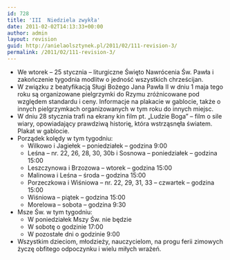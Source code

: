 ```yaml
---
id: 728
title: 'III  Niedziela zwykła'
date: 2011-02-02T14:13:33+00:00
author: admin
layout: revision
guid: http://anielaolsztynek.pl/2011/02/111-revision-3/
permalink: /2011/02/111-revision-3/
---
```

  * We wtorek &#8211; 25 stycznia &#8211; liturgiczne Święto Nawrócenia Św. Pawła i zakończenie tygodnia modlitw o jedność wszystkich chrześcijan.
  * W związku z beatyfikacją Sługi Bożego Jana Pawła II w dniu 1 maja tego roku są organizowane pielgrzymki do Rzymu zróżnicowane pod względem standardu i ceny. Informacje na plakacie w gablocie, także o innych pielgrzymkach organizowanych w tym roku do innych miejsc.
  * W dniu 28 stycznia trafi na ekrany kin film pt. &#8222;Ludzie Boga&#8221; &#8211; film o sile wiary, opowiadający prawdziwą historię, która wstrząsnęła światem. Plakat w gablocie.
  * Porządek kolędy w tym tygodniu: 
      * Wilkowo i Jagiełek &#8211; poniedziałek &#8211; godzina 9:00
      * Leśna &#8211; nr. 22, 26, 28, 30, 30b i Sosnowa &#8211; poniedziałek &#8211; godzina 15:00
      * Leszczynowa i Brzozowa &#8211; wtorek &#8211; godzina 15:00
      * Malinowa i Leśna &#8211; środa &#8211; godzina 15:00
      * Porzeczkowa i Wiśniowa &#8211; nr. 22, 29, 31, 33 &#8211; czwartek &#8211; godzina 15:00
      * Wiśniowa &#8211; piątek &#8211; godzina 15:00
      * Morelowa &#8211; sobota &#8211; godzina 9:30
  * Msze Św. w tym tygodniu: 
      * W poniedziałek Mszy Św. nie będzie
      * W sobotę o godzinie 17:00
      * W pozostałe dni o godzinie 9:00
  * Wszystkim dzieciom, młodzieży, nauczycielom, na progu ferii zimowych życzę obfitego odpoczynku i wielu miłych wrażeń.